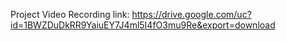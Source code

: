 Project Video Recording link: https://drive.google.com/uc?id=1BWZDuDkRR9YaiuEY7J4ml5I4fO3mu9Re&export=download
